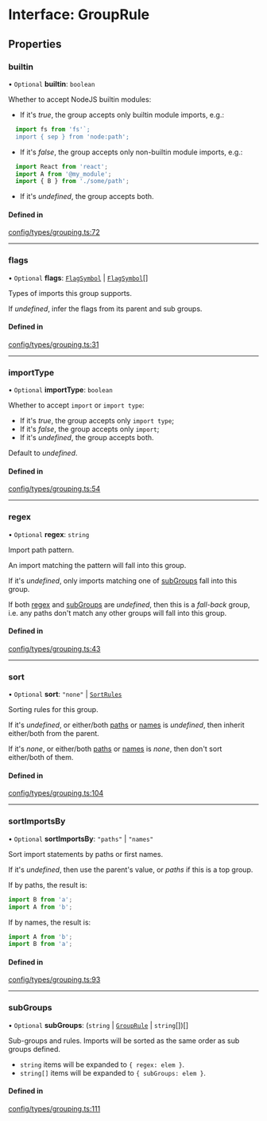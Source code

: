 # Interface: GroupRule

## Properties

### builtin

• `Optional` **builtin**: `boolean`

Whether to accept NodeJS builtin modules:

- If it's _true_, the group accepts only builtin module imports, e.g.:
```ts
  import fs from 'fs'`;
  import { sep } from 'node:path';
```
- If it's _false_, the group accepts only non-builtin module imports, e.g.:
```ts
  import React from 'react';
  import A from '@my_module';
  import { B } from './some/path';
```
- If it's _undefined_, the group accepts both.

#### Defined in

[config/types/grouping.ts:72](https://github.com/daidodo/format-imports/blob/6a7f25d/src/lib/config/types/grouping.ts#L72)

___

### flags

• `Optional` **flags**: [`FlagSymbol`](../README.md#flagsymbol) \| [`FlagSymbol`](../README.md#flagsymbol)[]

Types of imports this group supports.

If _undefined_, infer the flags from its parent and sub groups.

#### Defined in

[config/types/grouping.ts:31](https://github.com/daidodo/format-imports/blob/6a7f25d/src/lib/config/types/grouping.ts#L31)

___

### importType

• `Optional` **importType**: `boolean`

Whether to accept `import` or `import type`:

- If it's _true_, the group accepts only `import type`;
- If it's _false_, the group accepts only `import`;
- If it's _undefined_, the group accepts both.

Default to _undefined_.

#### Defined in

[config/types/grouping.ts:54](https://github.com/daidodo/format-imports/blob/6a7f25d/src/lib/config/types/grouping.ts#L54)

___

### regex

• `Optional` **regex**: `string`

Import path pattern.

An import matching the pattern will fall into this group.

If it's _undefined_, only imports matching one of [subGroups](#subGroups) fall into this group.

If both [regex](#regex) and [subGroups](#subGroups) are _undefined_, then this is a _fall-back_ group,
i.e. any paths don't match any other groups will fall into this group.

#### Defined in

[config/types/grouping.ts:43](https://github.com/daidodo/format-imports/blob/6a7f25d/src/lib/config/types/grouping.ts#L43)

___

### sort

• `Optional` **sort**: ``"none"`` \| [`SortRules`](SortRules.md)

Sorting rules for this group.

If it's _undefined_, or either/both [paths](sortrules.md#paths) or [names](sortrules.md#names) is
_undefined_, then inherit either/both from the parent.

If it's _none_, or either/both [paths](sortrules.md#paths) or [names](sortrules.md#names) is
_none_, then don't sort either/both of them.

#### Defined in

[config/types/grouping.ts:104](https://github.com/daidodo/format-imports/blob/6a7f25d/src/lib/config/types/grouping.ts#L104)

___

### sortImportsBy

• `Optional` **sortImportsBy**: ``"paths"`` \| ``"names"``

Sort import statements by paths or first names.

If it's _undefined_, then use the parent's value, or _paths_ if this is a top group.

If by paths, the result is:

```ts
import B from 'a';
import A from 'b';
```

If by names, the result is:

```ts
import A from 'b';
import B from 'a';
```

#### Defined in

[config/types/grouping.ts:93](https://github.com/daidodo/format-imports/blob/6a7f25d/src/lib/config/types/grouping.ts#L93)

___

### subGroups

• `Optional` **subGroups**: (`string` \| [`GroupRule`](GroupRule.md) \| `string`[])[]

Sub-groups and rules. Imports will be sorted as the same order as sub groups defined.
- `string` items will be expanded to `{ regex: elem }`.
- `string[]` items will be expanded to `{ subGroups: elem }`.

#### Defined in

[config/types/grouping.ts:111](https://github.com/daidodo/format-imports/blob/6a7f25d/src/lib/config/types/grouping.ts#L111)
